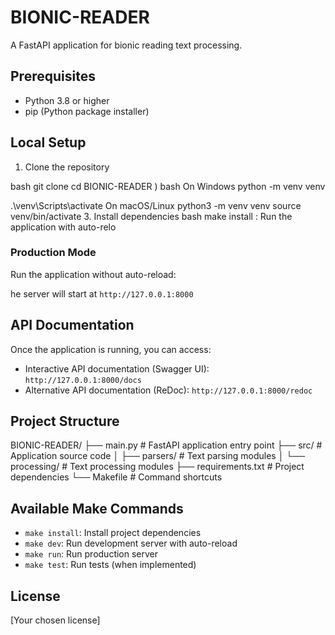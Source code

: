 # BIONIC-READER

A FastAPI application for bionic reading text processing.

## Prerequisites

- Python 3.8 or higher
- pip (Python package installer)

## Local Setup

1. Clone the repository

bash
git clone <repository-url>
cd BIONIC-READER
)
bash
On Windows
python -m venv venv

.\venv\Scripts\activate
On macOS/Linux
python3 -m venv venv
source venv/bin/activate
3. Install dependencies
bash
make install
:
Run the application with auto-relo

### Production Mode
Run the application without auto-reload:

he server will start at `http://127.0.0.1:8000`

## API Documentation

Once the application is running, you can access:
- Interactive API documentation (Swagger UI): `http://127.0.0.1:8000/docs`
- Alternative API documentation (ReDoc): `http://127.0.0.1:8000/redoc`

## Project Structure

BIONIC-READER/
├── main.py # FastAPI application entry point
├── src/ # Application source code
│ ├── parsers/ # Text parsing modules
│ └── processing/ # Text processing modules
├── requirements.txt # Project dependencies
└── Makefile # Command shortcuts


## Available Make Commands

- `make install`: Install project dependencies
- `make dev`: Run development server with auto-reload
- `make run`: Run production server
- `make test`: Run tests (when implemented)

## License

[Your chosen license]